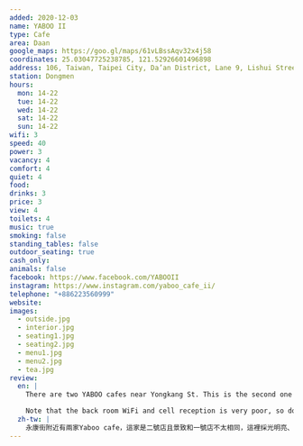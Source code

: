 ```yaml
---
added: 2020-12-03
name: YABOO II
type: Cafe
area: Daan
google_maps: https://goo.gl/maps/61vLBssAqv32x4j58
coordinates: 25.03047725238785, 121.52926601496898
address: 106, Taiwan, Taipei City, Da’an District, Lane 9, Lishui Street, 10-1號一樓
station: Dongmen
hours:
  mon: 14-22
  tue: 14-22
  wed: 14-22
  sat: 14-22
  sun: 14-22
wifi: 3
speed: 40
power: 3
vacancy: 4
comfort: 4
quiet: 4
food: 
drinks: 3
price: 3
view: 4
toilets: 4
music: true
smoking: false
standing_tables: false
outdoor_seating: true
cash_only: 
animals: false
facebook: https://www.facebook.com/YABOOII
instagram: https://www.instagram.com/yaboo_cafe_ii/
telephone: "+886223560999"
website: 
images:
  - outside.jpg
  - interior.jpg
  - seating1.jpg
  - seating2.jpg
  - menu1.jpg
  - menu2.jpg
  - tea.jpg
review:
  en: |
    There are two YABOO cafes near Yongkang St. This is the second one and the vibe is quite different from the first. The interior is brighter and more relaxing, good for study or work. It was very quiet on a weekday afternoon, with only a couple of people in the cafe. Comfortable chairs, decent WiFi, and some power outlets.

    Note that the back room WiFi and cell reception is very poor, so don't sit there if you need internet.
  zh-tw: |
    永康街附近有兩家Yaboo cafe，這家是二號店且景致和一號店不太相同，這裡採光明亮、氣氛輕鬆，平日午後很安靜，很適合讀書工作。有舒適的椅子、良好的WiFi和插座。
---
```

